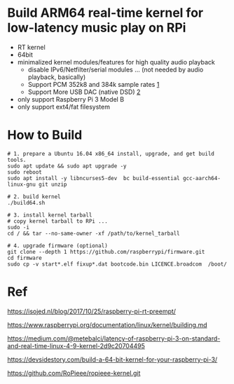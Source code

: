 # Build ARM64 real-time kernel for low-latency music play on RPi

- RT kernel
- 64bit
- minimalized kernel modules/features for high quality audio playback
    * disable IPv6/Netfilter/serial modules ... (not needed by audio playback, basically)
    * Support PCM 352k8 and 384k sample rates [1]
    * Support More USB DAC (native DSD) [2]
- only support Raspberry Pi 3 Model B
- only support ext4/fat filesystem

# How to Build

    # 1. prepare a Ubuntu 16.04 x86_64 install, upgrade, and get build tools.
    sudo apt update && sudo apt upgrade -y
    sudo reboot
    sudo apt install -y libncurses5-dev  bc build-essential gcc-aarch64-linux-gnu git unzip

    # 2. build kernel
    ./build64.sh

    # 3. install kernel tarball
    # copy kernel tarball to RPi ...
    sudo -i
    cd / && tar --no-same-owner -xf /path/to/kernel_tarball

    # 4. upgrade firmware (optional)
    git clone --depth 1 https://github.com/raspberrypi/firmware.git
    cd firmware
    sudo cp -v start*.elf fixup*.dat bootcode.bin LICENCE.broadcom  /boot/


# Ref

https://isojed.nl/blog/2017/10/25/raspberry-pi-rt-preempt/

https://www.raspberrypi.org/documentation/linux/kernel/building.md

https://medium.com/@metebalci/latency-of-raspberry-pi-3-on-standard-and-real-time-linux-4-9-kernel-2d9c20704495

https://devsidestory.com/build-a-64-bit-kernel-for-your-raspberry-pi-3/

https://github.com/RoPieee/ropieee-kernel.git

[1]: https://github.com/DigitalDreamtimeLtd/linux/commit/6224bb2a856146111815a1215732cad18df1d016.patch

[2]: https://github.com/RoPieee/ropieee-kernel/blob/master/usb-dsd-quirks.patch
